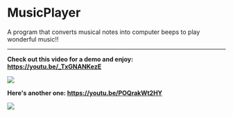 # MusicPlayer
A program that converts musical notes into computer beeps to play wonderful music!!

***

**Check out this video for a demo and enjoy: https://youtu.be/_TxGNANKezE**

[![](https://img.youtube.com/vi/_TxGNANKezE/0.jpg)](https://youtu.be/_TxGNANKezE)

**Here's another one: https://youtu.be/POQrakWt2HY**

[![](https://img.youtube.com/vi/POQrakWt2HY/0.jpg)](https://youtu.be/POQrakWt2HY)

